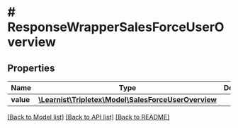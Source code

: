 # # ResponseWrapperSalesForceUserOverview

## Properties

Name | Type | Description | Notes
------------ | ------------- | ------------- | -------------
**value** | [**\Learnist\Tripletex\Model\SalesForceUserOverview**](SalesForceUserOverview.md) |  | [optional]

[[Back to Model list]](../../README.md#models) [[Back to API list]](../../README.md#endpoints) [[Back to README]](../../README.md)
